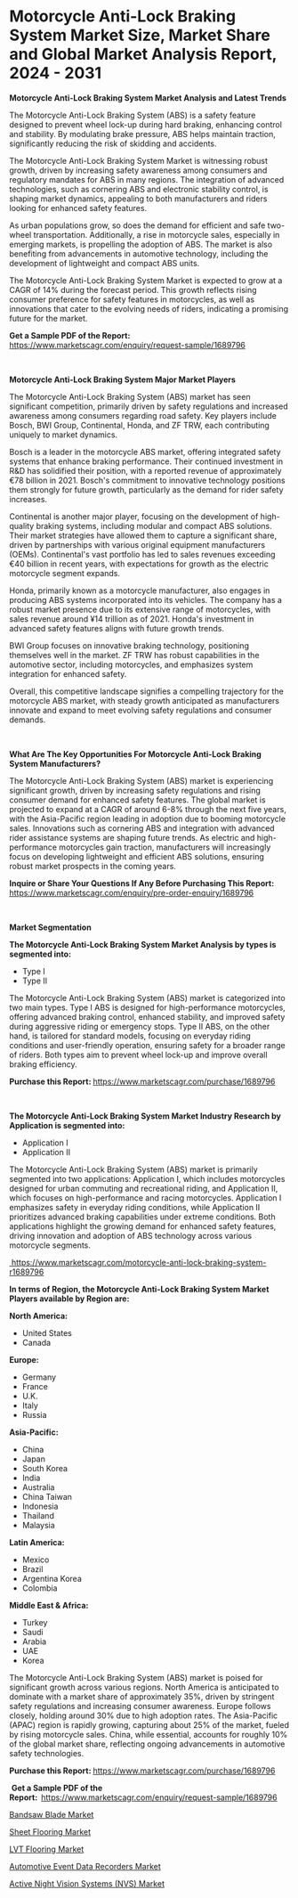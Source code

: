 <p><h1>Motorcycle Anti-Lock Braking System Market Size, Market Share and Global Market Analysis Report, 2024 - 2031</h1></p><p><strong>Motorcycle Anti-Lock Braking System Market Analysis and Latest Trends</strong></p>
<p><p>The Motorcycle Anti-Lock Braking System (ABS) is a safety feature designed to prevent wheel lock-up during hard braking, enhancing control and stability. By modulating brake pressure, ABS helps maintain traction, significantly reducing the risk of skidding and accidents.</p><p>The Motorcycle Anti-Lock Braking System Market is witnessing robust growth, driven by increasing safety awareness among consumers and regulatory mandates for ABS in many regions. The integration of advanced technologies, such as cornering ABS and electronic stability control, is shaping market dynamics, appealing to both manufacturers and riders looking for enhanced safety features.</p><p>As urban populations grow, so does the demand for efficient and safe two-wheel transportation. Additionally, a rise in motorcycle sales, especially in emerging markets, is propelling the adoption of ABS. The market is also benefiting from advancements in automotive technology, including the development of lightweight and compact ABS units.</p><p>The Motorcycle Anti-Lock Braking System Market is expected to grow at a CAGR of 14% during the forecast period. This growth reflects rising consumer preference for safety features in motorcycles, as well as innovations that cater to the evolving needs of riders, indicating a promising future for the market.</p></p>
<p><strong>Get a Sample PDF of the Report:&nbsp;</strong> <a href="https://www.marketscagr.com/enquiry/request-sample/1689796?utm_campaign=1556&utm_medium=2&utm_source=Github&utm_content=ia&utm_term=17102024&utm_id=motorcycle-anti-lock-braking-system">https://www.marketscagr.com/enquiry/request-sample/1689796</a></p>
<p>&nbsp;</p>
<p><strong>Motorcycle Anti-Lock Braking System Major Market Players</strong></p>
<p><p>The Motorcycle Anti-Lock Braking System (ABS) market has seen significant competition, primarily driven by safety regulations and increased awareness among consumers regarding road safety. Key players include Bosch, BWI Group, Continental, Honda, and ZF TRW, each contributing uniquely to market dynamics.</p><p>Bosch is a leader in the motorcycle ABS market, offering integrated safety systems that enhance braking performance. Their continued investment in R&D has solidified their position, with a reported revenue of approximately €78 billion in 2021. Bosch's commitment to innovative technology positions them strongly for future growth, particularly as the demand for rider safety increases.</p><p>Continental is another major player, focusing on the development of high-quality braking systems, including modular and compact ABS solutions. Their market strategies have allowed them to capture a significant share, driven by partnerships with various original equipment manufacturers (OEMs). Continental's vast portfolio has led to sales revenues exceeding €40 billion in recent years, with expectations for growth as the electric motorcycle segment expands.</p><p>Honda, primarily known as a motorcycle manufacturer, also engages in producing ABS systems incorporated into its vehicles. The company has a robust market presence due to its extensive range of motorcycles, with sales revenue around ¥14 trillion as of 2021. Honda's investment in advanced safety features aligns with future growth trends.</p><p>BWI Group focuses on innovative braking technology, positioning themselves well in the market. ZF TRW has robust capabilities in the automotive sector, including motorcycles, and emphasizes system integration for enhanced safety. </p><p>Overall, this competitive landscape signifies a compelling trajectory for the motorcycle ABS market, with steady growth anticipated as manufacturers innovate and expand to meet evolving safety regulations and consumer demands.</p></p>
<p>&nbsp;</p>
<p><strong>What Are The Key Opportunities For Motorcycle Anti-Lock Braking System Manufacturers?</strong></p>
<p><p>The Motorcycle Anti-Lock Braking System (ABS) market is experiencing significant growth, driven by increasing safety regulations and rising consumer demand for enhanced safety features. The global market is projected to expand at a CAGR of around 6-8% through the next five years, with the Asia-Pacific region leading in adoption due to booming motorcycle sales. Innovations such as cornering ABS and integration with advanced rider assistance systems are shaping future trends. As electric and high-performance motorcycles gain traction, manufacturers will increasingly focus on developing lightweight and efficient ABS solutions, ensuring robust market prospects in the coming years.</p></p>
<p><strong>Inquire or Share Your Questions If Any Before Purchasing This Report:</strong> <a href="https://www.marketscagr.com/enquiry/pre-order-enquiry/1689796?utm_campaign=1556&utm_medium=2&utm_source=Github&utm_content=ia&utm_term=17102024&utm_id=motorcycle-anti-lock-braking-system">https://www.marketscagr.com/enquiry/pre-order-enquiry/1689796</a></p>
<p>&nbsp;</p>
<p><strong>Market Segmentation</strong></p>
<p><strong>The Motorcycle Anti-Lock Braking System Market Analysis by types is segmented into:</strong></p>
<p><ul><li>Type I</li><li>Type II</li></ul></p>
<p><p>The Motorcycle Anti-Lock Braking System (ABS) market is categorized into two main types. Type I ABS is designed for high-performance motorcycles, offering advanced braking control, enhanced stability, and improved safety during aggressive riding or emergency stops. Type II ABS, on the other hand, is tailored for standard models, focusing on everyday riding conditions and user-friendly operation, ensuring safety for a broader range of riders. Both types aim to prevent wheel lock-up and improve overall braking efficiency.</p></p>
<p><strong>Purchase this Report:&nbsp;</strong><a href="https://www.marketscagr.com/purchase/1689796?utm_campaign=1556&utm_medium=2&utm_source=Github&utm_content=ia&utm_term=17102024&utm_id=motorcycle-anti-lock-braking-system">https://www.marketscagr.com/purchase/1689796</a></p>
<p>&nbsp;</p>
<p><strong>The Motorcycle Anti-Lock Braking System Market Industry Research by Application is segmented into:</strong></p>
<p><ul><li>Application I</li><li>Application II</li></ul></p>
<p><p>The Motorcycle Anti-Lock Braking System (ABS) market is primarily segmented into two applications: Application I, which includes motorcycles designed for urban commuting and recreational riding, and Application II, which focuses on high-performance and racing motorcycles. Application I emphasizes safety in everyday riding conditions, while Application II prioritizes advanced braking capabilities under extreme conditions. Both applications highlight the growing demand for enhanced safety features, driving innovation and adoption of ABS technology across various motorcycle segments.</p></p>
<p><a href="https://www.marketscagr.com/motorcycle-anti-lock-braking-system-r1689796?utm_campaign=1556&utm_medium=2&utm_source=Github&utm_content=ia&utm_term=17102024&utm_id=motorcycle-anti-lock-braking-system">&nbsp;https://www.marketscagr.com/motorcycle-anti-lock-braking-system-r1689796</a></p>
<p><strong>In terms of Region, the Motorcycle Anti-Lock Braking System Market Players available by Region are:</strong></p>
<p>
    <p> <strong> North America: </strong>
        <ul>
            <li>United States</li>
            <li>Canada</li>
        </ul>
        </p> 
    <p> <strong> Europe: </strong>
        <ul>
            <li>Germany</li>
            <li>France</li>
            <li>U.K.</li>
            <li>Italy</li>
            <li>Russia</li>
        </ul>
        </p> 
    <p> <strong> Asia-Pacific: </strong>
        <ul>
            <li>China</li>
            <li>Japan</li>
            <li>South Korea</li>
            <li>India</li>
            <li>Australia</li>
            <li>China Taiwan</li>
            <li>Indonesia</li>
            <li>Thailand</li>
            <li>Malaysia</li>
        </ul>
        </p> 
    <p> <strong> Latin America: </strong>
        <ul>
            <li>Mexico</li>
            <li>Brazil</li>
            <li>Argentina Korea</li>
            <li>Colombia</li>
        </ul>
        </p> 
    <p> <strong> Middle East & Africa: </strong>
        <ul>
            <li>Turkey</li>
            <li>Saudi</li>
            <li>Arabia</li>
            <li>UAE</li>
            <li>Korea</li>
        </ul>
    </p>
    </p>
<p><p>The Motorcycle Anti-Lock Braking System (ABS) market is poised for significant growth across various regions. North America is anticipated to dominate with a market share of approximately 35%, driven by stringent safety regulations and increasing consumer awareness. Europe follows closely, holding around 30% due to high adoption rates. The Asia-Pacific (APAC) region is rapidly growing, capturing about 25% of the market, fueled by rising motorcycle sales. China, while essential, accounts for roughly 10% of the global market share, reflecting ongoing advancements in automotive safety technologies.</p></p>
<p><strong>Purchase this Report: </strong><a href="https://www.marketscagr.com/purchase/1689796?utm_campaign=1556&utm_medium=2&utm_source=Github&utm_content=ia&utm_term=17102024&utm_id=motorcycle-anti-lock-braking-system">https://www.marketscagr.com/purchase/1689796</a></p>
<p>&nbsp;<strong>Get a Sample PDF of the Report:&nbsp;&nbsp;</strong><a href="https://www.marketscagr.com/enquiry/request-sample/1689796?utm_campaign=1556&utm_medium=2&utm_source=Github&utm_content=ia&utm_term=17102024&utm_id=motorcycle-anti-lock-braking-system">https://www.marketscagr.com/enquiry/request-sample/1689796</a></p>
<p><strong></strong></p>
<p><p><a href="https://www.linkedin.com/pulse/bandsaw-blade-market2024-2031-industry-insights-investment-rbm2e?utm_campaign=1556&utm_medium=2&utm_source=Github&utm_content=ia&utm_term=17102024&utm_id=motorcycle-anti-lock-braking-system">Bandsaw Blade Market</a></p><p><a href="https://www.linkedin.com/pulse/global-sheet-flooring-market-trends-analysis-future-growth-ok2fe?utm_campaign=1556&utm_medium=2&utm_source=Github&utm_content=ia&utm_term=17102024&utm_id=motorcycle-anti-lock-braking-system">Sheet Flooring Market</a></p><p><a href="https://www.linkedin.com/pulse/booming-lvt-flooring-market-sector-analysis-growth-projections-szuje?utm_campaign=1556&utm_medium=2&utm_source=Github&utm_content=ia&utm_term=17102024&utm_id=motorcycle-anti-lock-braking-system">LVT Flooring Market</a></p><p><a href="https://github.com/shelby0o4dd/Market-Research-Report-List-1/blob/main/automotive-event-data-recorders-market.md?utm_campaign=1556&utm_medium=2&utm_source=Github&utm_content=ia&utm_term=17102024&utm_id=motorcycle-anti-lock-braking-system">Automotive Event Data Recorders Market</a></p><p><a href="https://github.com/FassouRP/Market-Research-Report-List-6/blob/main/active-night-vision-systems-nvs-market.md?utm_campaign=1556&utm_medium=2&utm_source=Github&utm_content=ia&utm_term=17102024&utm_id=motorcycle-anti-lock-braking-system">Active Night Vision Systems (NVS) Market</a></p></p>